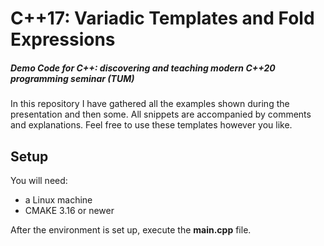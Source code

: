 # C++17: Variadic Templates and Fold Expressions

##### Demo Code for *C++: discovering and teaching modern C++20 programming* seminar (TUM)

In this repository I have gathered all the examples shown during the presentation and then some. All snippets are accompanied by comments and explanations. Feel free to use these templates however you like.

## Setup

You will need:
- a Linux machine
- CMAKE 3.16 or newer

After the environment is set up, execute the **main.cpp** file.
